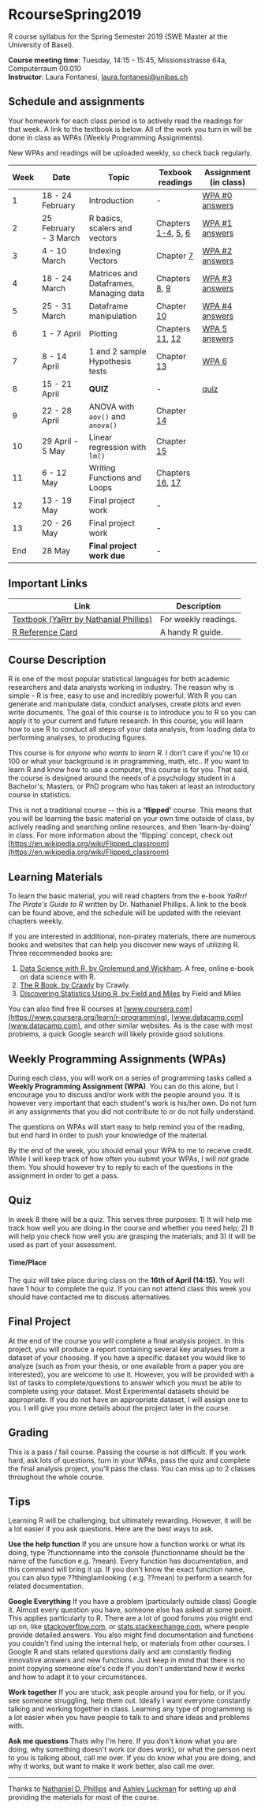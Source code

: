 # RcourseSpring2019
R course syllabus for the Spring Semester 2019 (SWE Master at the University of Basel).

**Course meeting time**: Tuesday, 14:15 - 15:45, Missionsstrasse 64a, Computerraum 00.010 <br/>
**Instructor**: Laura Fontanesi, [laura.fontanesi@unibas.ch](mailto:laura.fontanesi@unibas.ch)


## Schedule and assignments
Your homework for each class period is to actively read the readings for that week. A link to the textbook is below. All of the work you turn in will be done in class as WPAs (Weekly Programming Assignments).

New WPAs and readings will be uploaded weekly, so check back regularly.

| Week | Date | Topic | Texbook readings | Assignment (in class) |
| ------ | ------ | ------------------------ | ----------------- | ---------------------- |
| 1 | 18 - 24 February | Introduction | - | [WPA #0](https://github.com/laurafontanesi/RcourseSpring2019/blob/master/notebooks/WPA%20%230.ipynb) [answers](https://github.com/laurafontanesi/RcourseSpring2019/blob/master/notebooks/WPA%20%230_answers.ipynb)|
| 2 | 25 February - 3 March | R basics, scalers and vectors | Chapters [1-4](https://bookdown.org/ndphillips/YaRrr/), [5](https://bookdown.org/ndphillips/YaRrr/scalersvectors.html), [6](https://bookdown.org/ndphillips/YaRrr/vectorfunctions.html) | [WPA #1](https://github.com/laurafontanesi/RcourseSpring2019/blob/master/notebooks/WPA%20%231.ipynb) [answers](https://github.com/laurafontanesi/RcourseSpring2019/blob/master/notebooks/WPA%20%231_answers.ipynb)|
| 3 | 4 - 10 March | Indexing Vectors | Chapter [7](https://bookdown.org/ndphillips/YaRrr/vectorindexing.html) | [WPA #2](https://github.com/laurafontanesi/RcourseSpring2019/blob/master/notebooks/WPA%20%232.ipynb) [answers](https://github.com/laurafontanesi/RcourseSpring2019/blob/master/notebooks/WPA%20%232_answers.ipynb)|
| 4 | 18 - 24 March | Matrices and Dataframes, Managing data | Chapters [8](https://bookdown.org/ndphillips/YaRrr/matricesdataframes.html), [9](https://bookdown.org/ndphillips/YaRrr/importingdata.html) | [WPA #3](https://github.com/laurafontanesi/RcourseSpring2019/blob/master/notebooks/WPA%20%233.ipynb) [answers](https://github.com/laurafontanesi/RcourseSpring2019/blob/master/notebooks/WPA%20%233_asnwers.ipynb)|
| 5 | 25 - 31 March | Dataframe manipulation | Chapter [10](https://bookdown.org/ndphillips/YaRrr/advanceddataframe.html) | [WPA #4](https://github.com/laurafontanesi/RcourseSpring2019/blob/master/notebooks/WPA%20%234.ipynb) [answers](https://github.com/laurafontanesi/RcourseSpring2019/blob/master/notebooks/WPA%20%234_answers.ipynb) |
| 6 | 1 - 7 April | Plotting | Chapters [11](https://bookdown.org/ndphillips/YaRrr/plotting1.html),  [12](https://bookdown.org/ndphillips/YaRrr/plotting2.html) | [WPA 5](https://github.com/laurafontanesi/RcourseSpring2019/blob/master/notebooks/WPA%20%235.ipynb) [answers](https://github.com/laurafontanesi/RcourseSpring2019/blob/master/notebooks/WPA%20%235_answers.ipynb)|
| 7 | 8 - 14 April | 1 and 2 sample Hypothesis tests | Chapter [13](https://bookdown.org/ndphillips/YaRrr/htests.html) |  [WPA 6](https://github.com/laurafontanesi/RcourseSpring2019/blob/master/notebooks/WPA%20%236.ipynb)|
| 8 | 15 - 21 April | **QUIZ** | - | [quiz](https://github.com/laurafontanesi/RcourseSpring2019/blob/master/notebooks/quiz_April16_2019.ipynb)|
| 9 | 22 - 28 April | ANOVA with `aov()` and `anova()` | Chapter [14](https://bookdown.org/ndphillips/YaRrr/anova.html) | |
| 10 | 29 April - 5 May | Linear regression with `lm()` | Chapter [15](https://bookdown.org/ndphillips/YaRrr/regression.html) | |
| 11 | 6 - 12 May | Writing Functions and Loops | Chapters [16](https://bookdown.org/ndphillips/YaRrr/functions.html), [17](https://bookdown.org/ndphillips/YaRrr/loops.html) | |
| 12 | 13 - 19 May | Final project work | - | |
| 13 | 20 - 26 May | Final project work | - | |
| End | 28 May | **Final project work due** | - | |


## Important Links
Link | Description 
-------------------- | ----------------------------------- 
[Textbook (YaRrr by Nathanial Phillips)](https://bookdown.org/ndphillips/YaRrr/) | For weekly readings.
[R Reference Card](http://nathanieldphillips.com/wp-content/uploads/2016/03/RReferenceCard.pdf) | A handy R guide.


## Course Description
R is one of the most popular statistical languages for both academic researchers and data analysts working in industry. The reason why is simple - R is free, easy to use and incredibly powerful. With R you can generate and manipulate data, conduct analyses, create plots and even write documents. The goal of this course is to introduce you to R so you can apply it to your current and future research. In this course, you will learn how to use R to conduct all steps of your data analysis, from loading data to performing analyses, to producing figures.

This course is for *anyone who wants to learn R*. I don't care if you're 10 or 100 or what your background is in programming, math, etc.. If you want to learn R and know how to use a computer, this course is for you. That said, the course is designed around the needs of a psychology student in a Bachelor's, Masters, or PhD program who has taken at least an introductory course in statistics.

This is not a traditional course -- this is a **'flipped'** course. This means that you will be learning the basic material on your own time outside of class, by actively reading and searching online resources, and then 'learn-by-doing' in class. For more information about the 'flipping' concept, check out [https://en.wikipedia.org/wiki/Flipped_classroom](https://en.wikipedia.org/wiki/Flipped_classroom)


## Learning Materials
To learn the basic material, you will read chapters from the e-book *YaRrr! The Pirate's Guide to R* written by Dr. Nathaniel Phillips. A link to the book can be found above, and the schedule will be updated with the relevant chapters weekly.

If you are interested in additional, non-piratey materials, there are numerous books and websites that can help you discover new ways of utilizing R. Three recommended books are:

1. [Data Science with R, by Grolemund and Wickham](http://r4ds.had.co.nz/). A free, online e-book on data science with R.
2. [The R Book, by Crawly](http://goo.gl/sYB5rs) by Crawly.
3. [Discovering Statistics Using R, by Field and Miles](http://goo.gl/WNKxjb) by Field and Miles

You can also find free R courses at [www.coursera.com](https://www.coursera.org/learn/r-programming), [www.datacamp.com](www.datacamp.com), and other similar websites. As is the case with most problems, a quick Google search will likely provide good solutions.


## Weekly Programming Assignments (WPAs)
During each class, you will work on a series of programming tasks called a **Weekly Programming Assignment (WPA)**. You can do this alone, but I encourage you to discuss and/or work with the people around you. It is however very important that each student's work is his/her own. Do not turn in any assignments that you did not contribute to or do not fully understand.

The questions on WPAs will start easy to help remind you of the reading, but end hard in order to push your knowledge of the material. 

By the end of the week, you should email your WPA to me to receive credit. While I will keep track of how often you submit your WPAs, I will *not* grade them. You should however try to reply to each of the questions in the assignment in order to get a pass.


## Quiz
In week 8 there will be a quiz. This serves three purposes: 1) It will help me track how well you are doing in the course and whether you need help; 2) It will help you check how well you are grasping the materials; and 3) It will be used as part of your assessment. 

#### Time/Place
The quiz will take place during class on the **16th of April (14:15)**. You will have 1 hour to complete the quiz. If you can not attend class this week you should have contacted me to discuss alternatives.


## Final Project
At the end of the course you will complete a final analysis project. In this project, you will produce a report containing several key analyses from a dataset of your choosing. If you have a specific dataset you would like to analyze (such as from your thesis, or one available from a paper you are interested), you are welcome to use it. However, you will be provided with a list of tasks to complete/questions to answer which you must be able to complete using your dataset. Most Experimental datasets should be appropriate. If you do not have an appropriate dataset, I will assign one to you. I will give you more details about the project later in the course.


## Grading
This is a pass / fail course. Passing the course is not difficult. If you work hard, ask lots of questions, turn in your WPAs, pass the quiz and complete the final analysis project, you'll pass the class. You can miss up to 2 classes throughout the whole course.


## Tips
Learning R will be challenging, but ultimately rewarding. However, it will be a lot easier if you ask questions. Here are the best ways to ask.

**Use the help function**
If you are unsure how a function works or what its doing, type ?functionname into the console (functionname should be the name of the function e.g. ?mean). Every function has documentation, and this command will bring it up. If you don't know the exact function name, you can also type ??thingIamlooking (.e.g. ??mean) to perform a search for related documentation.

**Google Everything**
If you have a problem (particularly outside class) Google it. Almost every question you have, someone else has asked at some point. This applies particularly to R. There are a lot of good forums you might end up on, like [stackoverflow.com](http://stackoverflow.com/tags/r/), or [stats.stackexchange.com](http://stats.stackexchange.com/questions/tagged/r), where people provide detailed answers. You also might find documentation and functions you couldn't find using the internal help, or materials from other courses. I Google R and stats related questions daily and am constantly finding innovative answers and new functions. Just keep in mind that there is no point copying someone else's code if you don't understand how it works and how to adapt it to your circumstances.

**Work together**
If you are stuck, ask people around you for help, or if you see someone struggling, help them out. Ideally I want everyone constantly talking and working together in class. Learning any type of programming is a lot easier when you have people to talk to and share ideas and problems with. 

**Ask me questions**
Thats why I'm here. If you don't know what you are doing, why something doesn't work (or does work), or what the person next to you is talking about, call me over. If you do know what you are doing, and why it works, but want to make it work better, also call me over.

---
Thanks to [Nathaniel D. Phillips](http://nathanieldphillips.com/) and [Ashley Luckman](https://www.wbs.ac.uk/about/person/ashley-luckman) for setting up and providing the materials for most of the course.
